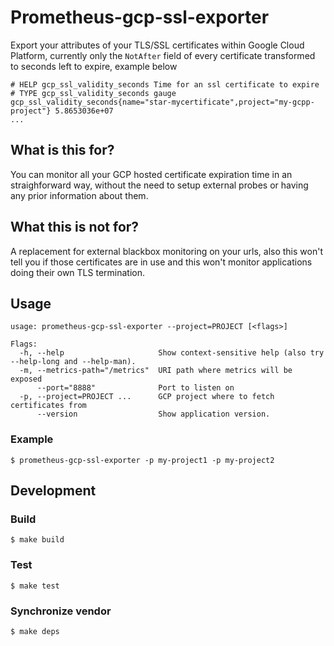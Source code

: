 # Prometheus-gcp-ssl-exporter
Export your attributes of your TLS/SSL certificates within Google Cloud Platform, currently only the `NotAfter` field of every certificate transformed to seconds left to expire, example below

```
# HELP gcp_ssl_validity_seconds Time for an ssl certificate to expire
# TYPE gcp_ssl_validity_seconds gauge
gcp_ssl_validity_seconds{name="star-mycertificate",project="my-gcpp-project"} 5.8653036e+07
...
```

## What is this for?
You can monitor all your GCP hosted certificate expiration time in an straighforward way, without the need to setup external probes or having any prior information about them.

## What this is not for?
A replacement for external blackbox monitoring on your urls, also this won't tell you if those certificates are in use and this won't monitor applications doing their own TLS termination.

## Usage
```
usage: prometheus-gcp-ssl-exporter --project=PROJECT [<flags>]

Flags:
  -h, --help                     Show context-sensitive help (also try --help-long and --help-man).
  -m, --metrics-path="/metrics"  URI path where metrics will be exposed
      --port="8888"              Port to listen on
  -p, --project=PROJECT ...      GCP project where to fetch certificates from
      --version                  Show application version.
```

### Example
```
$ prometheus-gcp-ssl-exporter -p my-project1 -p my-project2
```

## Development

### Build
```
$ make build
```

### Test
```
$ make test
```

### Synchronize vendor
```
$ make deps
```

